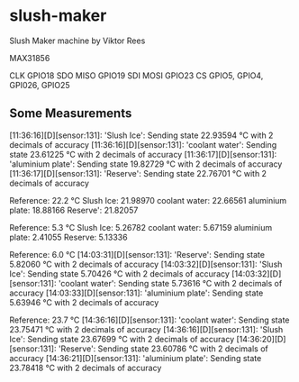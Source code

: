 # slush-maker
Slush Maker machine by Viktor Rees


MAX31856

CLK         GPIO18
SDO MISO    GPIO19
SDI MOSI    GPIO23
CS          GPIO5, GPIO4, GPI026, GPIO25



## Some Measurements
[11:36:16][D][sensor:131]: 'Slush Ice': Sending state 22.93594 °C with 2 decimals of accuracy
[11:36:16][D][sensor:131]: 'coolant water': Sending state 23.61225 °C with 2 decimals of accuracy
[11:36:17][D][sensor:131]: 'aluminium plate': Sending state 19.82729 °C with 2 decimals of accuracy
[11:36:17][D][sensor:131]: 'Reserve': Sending state 22.76701 °C with 2 decimals of accuracy


Reference: 22.2 °C
Slush Ice:          21.98970
coolant water:      22.66561
aluminium plate:    18.88166
Reserve':           21.82057

Reference: 5.3 °C
Slush Ice:          5.26782
coolant water:      5.67159 
aluminium plate:    2.41055 
Reserve:            5.13336 

Reference: 6.0 °C 
[14:03:31][D][sensor:131]: 'Reserve': Sending state 5.82060 °C with 2 decimals of accuracy
[14:03:32][D][sensor:131]: 'Slush Ice': Sending state 5.70426 °C with 2 decimals of accuracy
[14:03:32][D][sensor:131]: 'coolant water': Sending state 5.73616 °C with 2 decimals of accuracy
[14:03:33][D][sensor:131]: 'aluminium plate': Sending state 5.63946 °C with 2 decimals of accuracy

Reference: 23.7 °C 
[14:36:16][D][sensor:131]: 'coolant water': Sending state 23.75471 °C with 2 decimals of accuracy
[14:36:16][D][sensor:131]: 'Slush Ice': Sending state 23.67699 °C with 2 decimals of accuracy
[14:36:20][D][sensor:131]: 'Reserve': Sending state 23.60786 °C with 2 decimals of accuracy
[14:36:21][D][sensor:131]: 'aluminium plate': Sending state 23.78418 °C with 2 decimals of accuracy